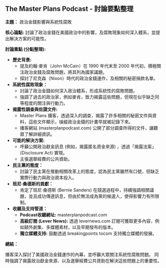 ## The Master Plans Podcast - 討論要點整理

**主題：** 政治金錢影響與系統性腐敗

**核心論點:**  討論了政治金錢在美國政治中的影響，及腐敗現象如何深入體系，並提出解決方案的可能性。

**討論重點 (分點整理):**

* **歷史背景:**
    *  提及約翰·麥肯（John McCain）在 1990 年代末至 2000 年代初，積極關注政治金錢及腐敗問題，將其列為國家議題。 
    *  探討了尼克森（Nixon）時代的政治金錢運作，及相關的秘密捐款名單。
* **系統性腐敗現象：**
    *  討論了政治金錢如何深入政治體系，形成系統性的腐敗問題。
    *  強調了過去的政治家，例如麥肯，致力揭露這些問題，但現在似乎缺乏同等程度的關注與行動力。
* **揭露性調查與佐證文件:**
    * Master Plans 播客，透過深入的調查，揭露了許多相關的秘密文件與資料，這些文件顯示，操縱政治金錢的計畫早就被記錄下來。
    * 播客網站 (masterplanpodcast.com) 公開了部分調查所得的文件，讓聽眾了解詳細資訊。
* **可能的解決方案:**
    * 呼籲公開政治獻金訊息 (例如，揭露匿名資金來源) ，透過「揭露法案」 (Disclosure Act) 實現。
    * 主張選舉經費的公共資助。
* **民主黨的態度：** 
    * 討論了民主黨在推動相關改革上的態度，認為民主黨雖然有口號，但缺乏實際行動力與政治資本投入。
* **班尼·桑德斯的貢獻：**
    *  肯定了班尼·桑德斯 (Bernie Sanders) 在競選過程中，持續強調相關議題，並且成功傳達訊息，但由於無法成為黨的候選人，使得影響力有所限制。
* **收聽及支持管道：**
    * **Podcast收聽網址:** masterplanpodcast.com
    * **高級訂閱 (Lever News):** 透過 levernews.com 訂閱可獲取更多內容，例如額外劇集、多媒體素材，以及早期發布的版本。
    * **獨立媒體支持:**  鼓勵透過 breakingpoints tocom 支持獨立媒體的發展。

**總結：**

播客深入探討了美國政治金錢運作的內幕，並呼籲大眾關注系統性腐敗問題。  同時強調了揭露政治獻金來源、以及選舉經費公共資助在解決這些問題上的重要性。